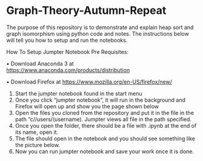 # Graph-Theory-Autumn-Repeat
The purpose of this repository is to demonstrate and explain heap sort and graph isomorphism using python code and notes. The instructions below will tell you how to setup and run the notebooks.

How To Setup Jumpter Notebook
Pre Requisites:

•	Download Anaconda 3 at https://www.anaconda.com/products/distribution

•	Download Firefox at https://www.mozilla.org/en-US/firefox/new/

1.	Start the jumpter notebook found in the start menu 
2.	Once you click “jumpter notebook”, it will run in the background and Firefox will open up and show you the page shown below 
3.	Open the files you cloned from the repository and put it in the file in the path “c//users/(username). Jumpter views all file in the path specified.
4.	Once you open the folder, there should be a file with .ipynb at the end of its name, open it.
5.	The file should open in the notebook and you should see something like the picture below.  
6.	Now you can run jumpter notebook and save your work once it is done.
